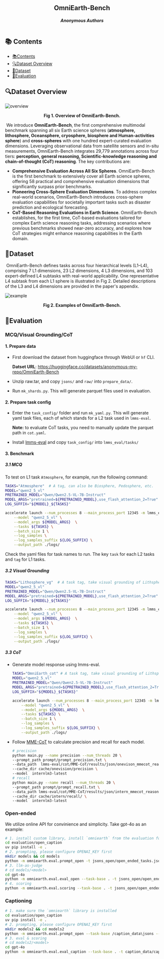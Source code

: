 <div align="center">
  <h2><strong>OmniEarth-Bench</strong></h2>
  <h5>
  Anonymous Authors
      <br/><br/>
  </h5>
</div>

## 📚 Contents

- [📚Contents](#-contents)
- [🔍Dataset Overview](#dataset-overview)
- [📸Dataset](#dataset)
- [🚀Evaluation](#evaluation)

## 🔍Dataset Overview

![overview](assets/overview.jpg)

<p align="center"><strong>Fig 1. Overview of OmniEarth-Bench.</strong></p>

​	We introduce **OmniEarth-Bench**, the first comprehensive multimodal benchmark spanning all six Earth science spheres (**atmosphere, lithosphere, Oceansphere, cryosphere, biosphere and Human-activities sphere**) and **cross-spheres** with one hundred expert-curated evaluation dimensions. Leveraging observational data from satellite sensors and in-situ measurements, OmniEarth-Bench integrates 29,779 annotations across four tiers: **perception, general reasoning, Scientific‑knowledge reasoning and chain-of-thought (CoT) reasoning**. The key contributions are:

* **Comprehensive Evaluation Across All Six Spheres**. OmniEarth-Bench is the first benchmark to extensively cover all Earth science spheres, offering 58 practical and comprehensive evaluation dimensions that significantly surpass prior benchmarks.
* **Pioneering Cross-Sphere Evaluation Dimensions**. To address complex real-world scenarios, OmniEarth-Bench introduces cross-sphere evaluation capabilities for societally important tasks such as disaster prediction and ecological forecasting.
* **CoT-Based Reasoning Evaluations in Earth Science**. OmniEarth-Bench establishes, for the first time, CoT-based evaluations tailored for complex Earth science reasoning tasks, addressing scenarios where previous benchmarks showed near-zero accuracy, and explores how CoT strategies might enhance reasoning capabilities in the Earth domain.

## 📸Dataset

​	OmniEarth-Bench defines tasks across four hierarchical levels (L1–L4), comprising 7 L1 dimensions, 23 L2 dimensions, 4 L3 dimensions, and 103 expert-defined L4 subtasks with real-world applicability. One representative L4 subtask from each L1 sphere is illustrated in Fig 2. Detailed descriptions of the L3 and L4 dimensions are provided in the paper's appendix.

![example](assets/example.jpg)

<p align="center"><strong>Fig 2. Examples of OmniEarth-Bench.</strong></p>


## 🚀Evaluation

### MCQ/Visual Grounding/CoT

#### 1. Prepare data

* First download the dataset from huggingface through WebUI or `hf` CLI.

  **Datset URL**: https://huggingface.co/datasets/anonymous-my-repo/OmniEarth-Bench
* Unzip raw.tar, and copy `jsons/` and `raw/` into `prepare_data/`.
* Run `mk_shards.py`. This will generate parquet files used in evaluation.

#### 2. Prepare task config

* Enter the `task_config/` folder and run `mk_yaml.py`. This will generate yaml task files, each of which stands for a L2 task used in `lmms-eval`.

  **Note:** to evaluate CoT tasks, you need to manually update the parquet path in `cot.yaml`.

* Install [lmms-eval](https://github.com/EvolvingLMMs-Lab/lmms-eval?tab=readme-ov-file#installation) and copy `task_config/` into `lmms_eval/tasks/`

#### 3. Benchmark

##### 3.1 MCQ

To test on L1 task `Atmosphere`, for example, run the following command:

```bash
TASKS="Atmosphere"	# A tag, can also be Biosphere, Pedosphere, etc.
MODEL="qwen2_5_vl"
PRETRAINED_MODEL="Qwen/Qwen2.5-VL-7B-Instruct"
MODEL_ARGS="pretrained=${PRETRAINED_MODEL},use_flash_attention_2=True"
LOG_SUFFIX="${MODEL}_${TASKS}"

accelerate launch --num_processes 8 --main_process_port 12345 -m lmms_eval \
    --model "qwen2_5_vl" \
    --model_args ${MODEL_ARGS}  \
    --tasks ${TASKS} \
    --batch_size 1 \
    --log_samples \
    --log_samples_suffix ${LOG_SUFFIX} \
    --output_path ./logs/
```

Check the yaml files for task names to run. The key `task` for each L2 tasks and `tag` for L1 tasks. 

##### 3.2 Visual Grounding

```bash
TASKS="Lithosphere_vg"	# A task tag, take visual grounding of Lithsphere as an example
MODEL="qwen2_5_vl"
PRETRAINED_MODEL="Qwen/Qwen2.5-VL-7B-Instruct"
MODEL_ARGS="pretrained=${PRETRAINED_MODEL},use_flash_attention_2=True"
LOG_SUFFIX="${MODEL}_${TASKS}"

accelerate launch --num_processes 8 --main_process_port 12345 -m lmms_eval \
    --model "qwen2_5_vl" \
    --model_args ${MODEL_ARGS}  \
    --tasks ${TASKS} \
    --batch_size 1 \
    --log_samples \
    --log_samples_suffix ${LOG_SUFFIX} \
    --output_path ./logs/
```

##### 3.3 CoT

* Generate model response using lmms-eval.

  ```bash
  TASKS="OmniEarth_cot"	# A task tag, take visual grounding of Lithsphere as an example
  MODEL="qwen2_5_vl"
  PRETRAINED_MODEL="Qwen/Qwen2.5-VL-7B-Instruct"
  MODEL_ARGS="pretrained=${PRETRAINED_MODEL},use_flash_attention_2=True"
  LOG_SUFFIX="${MODEL}_${TASKS}"
  
  accelerate launch --num_processes 8 --main_process_port 12345 -m lmms_eval \
      --model "qwen2_5_vl" \
      --model_args ${MODEL_ARGS}  \
      --tasks ${TASKS} \
      --batch_size 1 \
      --log_samples \
      --log_samples_suffix ${LOG_SUFFIX} \
      --output_path ./logs/
  ```

* Follow [MME-CoT](https://github.com/MME-Benchmarks/MME-CoT) to calculate precision and recall for each model.

  ```bash
  # precision
  python main.py --name precision --num_threads 20 \
  --prompt_path prompt/prompt_precision.txt \
  --data_path  lmms-eval/cot/MME-CoT/results/json/onevison_mmecot_reasoning_test_for_submission.xlsx \
  --cache_dir cache/onevision/precision \
  --model  internlm3-latest
  # recall
  python main.py --name recall --num_threads 20 \
  --prompt_path prompt/prompt_recall.txt \
  --data_path lmms-eval/cot/MME-CoT/results/json/intern_mmecot_reasoning_test_for_submission.xlsx \
  --cache_dir cache/intern/recall/ \
  --model  internlm3-latest
  ```

  

### Open-ended

We utilize online API for convinience and simplicity. Take gpt-4o as an example:

```bash
# 1. install custom library, install `omniearth` from the evaluation folder
cd evaluation/open_caption
uv pip install -e .
# 2. prompting, please configure OPENAI_KEY first
mkdir models && cd models
python -m omniearth.eval.prompt_open -t jsons_open/open_ended_tasks.json -x 16 --max -1  -m gpt-4o
# 3. llm-as-judge
# cd models/<model>
cd gpt-4o
python -m omniearth.eval.eval_open --task-base . -t jsons_open/open_ended_tasks.json -x 16 --max -1  -m gpt-4o
# 4. scoring
python -m omniearth.eval.scoring --task-base . -t jsons_open/open_ended_tasks.json --strict
```

### Captioning

```bash
# 1. make sure the `omniearth` library is installed
cd evaluation/open_caption
uv pip install -e .
# 2. prompting, please configure OPENAI_KEY first
mkdir models2 && cd models2
python -m omniearth.eval.prompt_open --task-base /caption_data\jsons --image-base /caption_data\images -t caption_data/caption_tasks.json -x 16 --max -1  -m gpt-4o
# 3. eval & scoring
# cd models2/<model>
cd gpt-4o
python -m omniearth.eval.eval_caption --task-base . -t caption_data/caption_tasks.json
```
